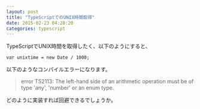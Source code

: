 ```yaml
---
layout: post
title: "TypeScriptでのUNIX時間取得"
date: 2015-02-23 04:28:20
categories: typescript
---
```

<p>TypeScriptでUNIX時間を取得したく、以下のようにすると、</p>

<pre><code>var unixtime = new Date / 1000;
</code></pre>

<p>以下のようなコンパイルエラーになります。</p>

<blockquote>
  <p>error TS2113: The left-hand side of an arithmetic operation must be of type 'any', 'number' or an enum type.</p>
</blockquote>

<p>どのように実装すれば回避できるでしょうか。</p>
